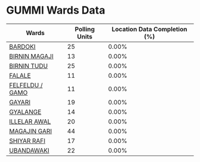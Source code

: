 
# GUMMI Wards Data

| Wards | Polling Units | Location Data Completion (%) |
| ---- | ----- | ------- |
| [BARDOKI](./wards/19552-bardoki) | 25 | 0.00% |
| [BIRNIN MAGAJI](./wards/19553-birnin-magaji) | 13 | 0.00% |
| [BIRNIN TUDU](./wards/19554-birnin-tudu) | 25 | 0.00% |
| [FALALE](./wards/19555-falale) | 11 | 0.00% |
| [FELFELDU / GAMO](./wards/19556-felfeldu-/-gamo) | 11 | 0.00% |
| [GAYARI](./wards/19557-gayari) | 19 | 0.00% |
| [GYALANGE](./wards/19558-gyalange) | 14 | 0.00% |
| [ILLELAR AWAL](./wards/19559-illelar-awal) | 20 | 0.00% |
| [MAGAJIN GARI](./wards/19560-magajin-gari) | 44 | 0.00% |
| [SHIYAR RAFI](./wards/19561-shiyar-rafi) | 17 | 0.00% |
| [UBANDAWAKI](./wards/19562-ubandawaki) | 22 | 0.00% |




